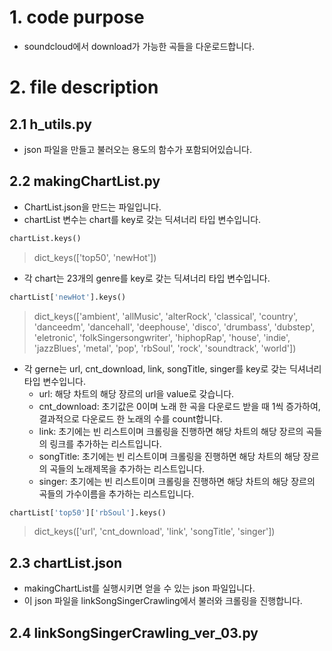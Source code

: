 # 1. code purpose
- soundcloud에서 download가 가능한 곡들을 다운로드합니다.

# 2. file description
## 2.1 h_utils.py
- json 파일을 만들고 불러오는 용도의 함수가 포함되어있습니다.

## 2.2 makingChartList.py
- ChartList.json을 만드는 파일입니다.
- chartList 변수는 chart를 key로 갖는 딕셔너리 타입 변수입니다.
```python
chartList.keys()
```
> dict_keys(['top50', 'newHot'])

- 각 chart는 23개의 genre를 key로 갖는 딕셔너리 타입 변수입니다.
```python
chartList['newHot'].keys()
```
> dict_keys(['ambient', 'allMusic', 'alterRock', 'classical', 'country', 'danceedm', 'dancehall', 'deephouse', 'disco', 'drumbass', 'dubstep', 'eletronic', 'folkSingersongwriter', 'hiphopRap', 'house', 'indie', 'jazzBlues', 'metal', 'pop', 'rbSoul', 'rock', 'soundtrack', 'world'])

- 각 gerne는 url, cnt_download, link, songTitle, singer를 key로 갖는 딕셔너리 타입 변수입니다.
	- url: 해당 차트의 해당 장르의 url을 value로 갖습니다.
	- cnt_download: 초기값은 0이며 노래 한 곡을 다운로드 받을 때 1씩 증가하여, 결과적으로 다운로드 한 노래의 수를 count합니다.
	- link: 초기에는 빈 리스트이며 크롤링을 진행하면 해당 차트의 해당 장르의 곡들의 링크를 추가하는 리스트입니다.
	- songTitle: 초기에는 빈 리스트이며 크롤링을 진행하면 해당 차트의 해당 장르의 곡들의 노래제목을 추가하는 리스트입니다.
	- singer: 초기에는 빈 리스트이며 크롤링을 진행하면 해당 차트의 해당 장르의 곡들의 가수이름을 추가하는 리스트입니다.
```python
chartList['top50']['rbSoul'].keys()
```
> dict_keys(['url', 'cnt_download', 'link', 'songTitle', 'singer'])

## 2.3 chartList.json
- makingChartList를 실행시키면 얻을 수 있는 json 파일입니다.
- 이 json 파일을 linkSongSingerCrawling에서 불러와 크롤링을 진행합니다.

## 2.4 linkSongSingerCrawling_ver_03.py
